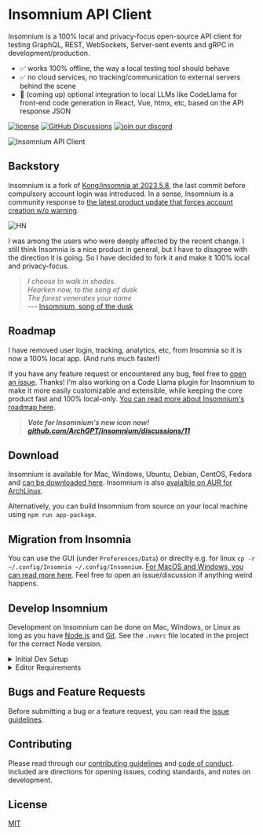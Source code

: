 # Insomnium API Client

Insomnium is a 100% local and privacy-focus open-source API client for testing GraphQL, REST, WebSockets, Server-sent events and gRPC in development/production.

- ✅ works 100% offline, the way a local testing tool should behave <br>
- ✅ no cloud services, no tracking/communication to external servers behind the scene <br>
- 🦙 (coming up) optional integration to local LLMs like CodeLlama for front-end code generation in React, Vue, htmx, etc, based on the API response JSON


[![license](https://img.shields.io/github/license/archGPT/insomnium.svg)](LICENSE)
[![GitHub Discussions](https://img.shields.io/github/discussions/archGPT/insomnium)](https://github.com/ArchGPT/insomnium/discussions)
[![join our discord](https://dcbadge.vercel.app/api/server/pCcWcncwkw?style=flat&compact=true)](https://discord.gg/pCcWcncwkw)

![Insomnium API Client](https://raw.githubusercontent.com/ArchGPT/insomnium/main/screenshots/v0.1.png)

## Backstory

Insomnium is a fork of [Kong/insomnia at 2023.5.8](https://github.com/ArchGPT/insomnia), the last commit before compulsory account login was introduced. In a sense, Insomnium is a community response to [the latest product update that forces account creation w/o warning](https://news.ycombinator.com/item?id=37680522).

![HN](https://github.com/ArchGPT/insomnium/blob/main/hn.png?raw=true)

I was among the users who were deeply affected by the recent change. I still think Insomnia is a nice product in general, but I have to disagree with the direction it is going. So I have decided to fork it and make it 100% local and privacy-focus.

> *I choose to walk in shades.* <br>
> *Hearken now, to the song of dusk* <br>
> *The forest venerates your name* <br> 
>--- [Insomnium, song of the dusk](https://youtu.be/nTIDh1miBSc)

## Roadmap

I have removed user login, tracking, analytics, etc, from Insomnia so it is now a 100% local app. (And runs much faster!)

If you have any feature request or encountered any bug, feel free to [open an issue](https://github.com/ArchGPT/insomnium/issues). Thanks! I'm also working on a Code Llama plugin for Insomnium to make it more easily customizable and extensible, while keeping the core product fast and 100% local-only. [You can read more about Insomnium's roadmap here](https://github.com/ArchGPT/insomnium/discussions/13).

> _**Vote for Insomnium's new icon now! [github.com/ArchGPT/insomnium/discussions/11](https://github.com/ArchGPT/insomnium/discussions/11)**_


## Download

Insomnium is available for Mac, Windows, Ubuntu, Debian, CentOS, Fedora and [can be downloaded here](https://github.com/ArchGPT/insomnium/releases). Insomnium is also [avaialble on AUR for ArchLinux](https://aur.archlinux.org/packages/insomnium-bin). 

Alternatively, you can build Insomnium from source on your local machine using `npm run app-package`.

## Migration from Insomnia

You can use the GUI (under `Preferences/Data`) or direclty e.g. for linux `cp -r ~/.config/Insomnia ~/.config/Insomnium`. [For MacOS and Windows, you can read more here](https://archgpt.dev/insomnium/migration-guide). Feel free to open an issue/discussion if anything weird happens.


## Develop Insomnium

Development on Insomnium can be done on Mac, Windows, or Linux as long as you have [Node.js](https://nodejs.org) and [Git](https://git-scm.com/). See the `.nvmrc` file located in the project for the correct Node version.

<details>
<summary>Initial Dev Setup</summary>

This repository is structured as a monorepo and contains many Node.JS packages. Each package has its own set of commands, but the most common commands are available from the root [`package.json`](package.json) and can be accessed using the `npm run …` command. Here are the only three commands you should need to start developing on the app.

```shell
# Install and Link Dependencies
npm i

# Run Lint
npm run lint

# Run type checking
npm run type-check

# Run Tests
npm test

# Start App with Live Reload
npm run dev
```

### Linux

If you are on Linux, you may need to install the following supporting packages:

<details>
<summary>Ubuntu/Debian</summary>

```shell
# Update library
sudo apt-get update

# Install font configuration library & support
sudo apt-get install libfontconfig-dev
```

</details>

<details>
<summary>Fedora</summary>

```shell
# Install libcurl for node-libcurl
sudo dnf install libcurl-devel
```

</details>

Also on Linux, if Electron is failing during the install process, run the following

```shell
# Clear Electron install conflicts
rm -rf ~/.cache/electron
```

### Windows

If you are on Windows and have problems, you may need to install [Windows Build Tools](https://github.com/felixrieseberg/windows-build-tools)

</details>

<details>
<summary>Editor Requirements</summary>

You can use any editor you'd like, but make sure to have support/plugins for the following tools:

- [ESLint](http://eslint.org/) - For catching syntax problems and common errors
- [JSX Syntax](https://facebook.github.io/react/docs/jsx-in-depth.html) - For React components

</details>

## Bugs and Feature Requests

Before submitting a bug or a feature request, you can read the
[issue guidelines](CONTRIBUTING.md#using-the-issue-tracker).

<!-- For more generic product questions and feedback, join the [Slack Team](https://chat.insomnia.rest). -->

## Contributing

Please read through our [contributing guidelines](CONTRIBUTING.md) and [code of conduct](CODE_OF_CONDUCT.md). Included are directions for opening issues, coding standards, and notes on development.

<!-- ## Documentation

Check out our open-source [Insomnium Documentation](https://archgpt.dev/insomnium-doc). -->


## License

[MIT](LICENSE)
